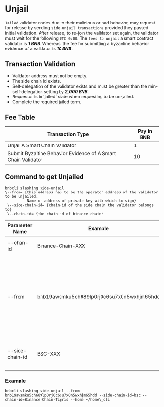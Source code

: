 # Unjail

`Jailed` validator nodes due to their malicious or bad behavior, may request for release by sending `side-unjail transactions` provided they passed initial validation. After release, to re-join the validator set again, the validator must wait for the following `UTC 0:00`. The `fees to unjail` a smart contract validator is **_1 BNB_**. Whereas, the fee for submitting a byzantine behavior evidence of a validator is **_10 BNB_**.

## Transaction Validation
*   Validator address must not be empty.
*  The side chain id exists.
*  Self-delegation of the validator exists and must be greater than the min-self-delegation setting by **_2,000 BNB_**.
*  Requestor is in 'jailed' state when requesting to be un-jailed.
*  Complete the required jailed term.


## Fee Table

Transaction Type  | Pay in BNB |
-- | -- |
Unjail A Smart Chain Validator | 1 |
Submit Byzaitine Behavior Evidence of A Smart Chain Validator | 10 |

## Command to get Unjailed

```
bnbcli slashing side-unjail 
\--from= {this address has to be the operator address of the validator to be unjailed.
          Name or address of private key with which to sign}
 \--side-chain-id= {chain-id of the side chain the validator belongs to} 
 \--chain-id= {the chain id of binance chain}
```


| **Parameter Name** | **Example**                                | **Explanation**                                                 | **Required** |
| ------------------ | ------------------------------------------ | ------------------------------------------------------------ | ------------ |
| --chan-id          | Binance-Chain-XXX                          | the chain id of binance  chain                               | Yes          |
| --from             | bnb19awsmku5ch689lp0rj0c6su7x0n5wxhjm65hdd | This address has to be  the operator address of the validator to be unjailed. Name or address of  private key with which to sign. | Yes          |
| --side-chain-id    | BSC-XXX                                    | chain-id of the side  chain the validator belongs to         | Yes          |


### Example

```
bnbcli slashing side-unjail --from bnb19awsmku5ch689lp0rj0c6su7x0n5wxhjm65hdd --side-chain-id=bsc --chain-id=Binance-Chain-Tigris --home ~/home\_cli
```